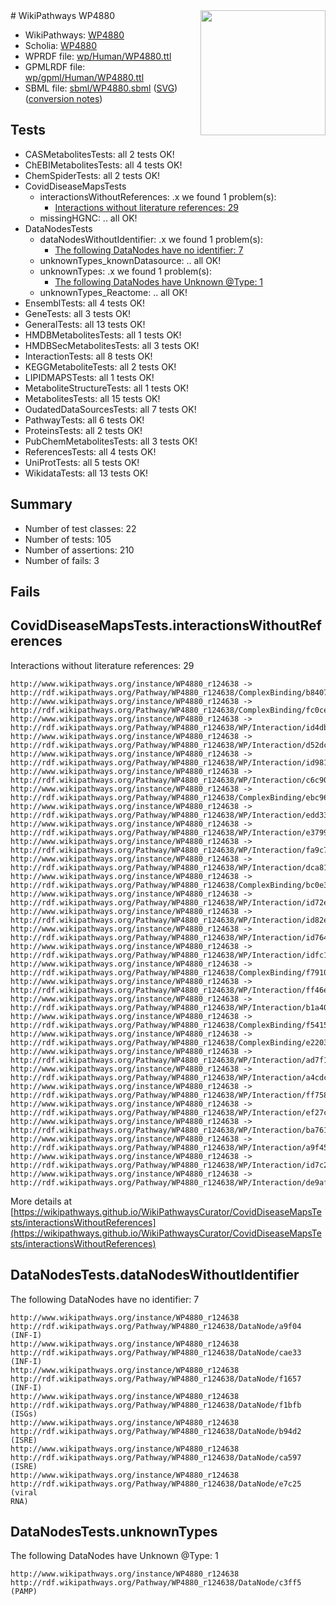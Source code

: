 <img style="float: right; width: 200px" src="../logo.png" />
# WikiPathways WP4880

* WikiPathways: [WP4880](https://identifiers.org/wikipathways:WP4880)
* Scholia: [WP4880](https://scholia.toolforge.org/wikipathways/WP4880)
* WPRDF file: [wp/Human/WP4880.ttl](../wp/Human/WP4880.ttl)
* GPMLRDF file: [wp/gpml/Human/WP4880.ttl](../wp/gpml/Human/WP4880.ttl)
* SBML file: [sbml/WP4880.sbml](../sbml/WP4880.sbml) ([SVG](../sbml/WP4880.svg)) ([conversion notes](../sbml/WP4880.txt))

## Tests
* CASMetabolitesTests: all 2 tests OK!
* ChEBIMetabolitesTests: all 4 tests OK!
* ChemSpiderTests: all 2 tests OK!
* CovidDiseaseMapsTests
    * interactionsWithoutReferences: .x we found 1 problem(s):
        * [Interactions without literature references: 29](#9701cd09)
    * missingHGNC: .. all OK!
* DataNodesTests
    * dataNodesWithoutIdentifier: .x we found 1 problem(s):
        * [The following DataNodes have no identifier: 7](#d2d32fa6)
    * unknownTypes_knownDatasource: .. all OK!
    * unknownTypes: .x we found 1 problem(s):
        * [The following DataNodes have Unknown @Type: 1](#839973df)
    * unknownTypes_Reactome: .. all OK!
* EnsemblTests: all 4 tests OK!
* GeneTests: all 3 tests OK!
* GeneralTests: all 13 tests OK!
* HMDBMetabolitesTests: all 1 tests OK!
* HMDBSecMetabolitesTests: all 3 tests OK!
* InteractionTests: all 8 tests OK!
* KEGGMetaboliteTests: all 2 tests OK!
* LIPIDMAPSTests: all 1 tests OK!
* MetaboliteStructureTests: all 1 tests OK!
* MetabolitesTests: all 15 tests OK!
* OudatedDataSourcesTests: all 7 tests OK!
* PathwayTests: all 6 tests OK!
* ProteinsTests: all 2 tests OK!
* PubChemMetabolitesTests: all 3 tests OK!
* ReferencesTests: all 4 tests OK!
* UniProtTests: all 5 tests OK!
* WikidataTests: all 13 tests OK!


## Summary

* Number of test classes: 22
* Number of tests: 105
* Number of assertions: 210
* Number of fails: 3

## Fails

<a name="9701cd09" />

## CovidDiseaseMapsTests.interactionsWithoutReferences

Interactions without literature references: 29
```
http://www.wikipathways.org/instance/WP4880_r124638 -> http://rdf.wikipathways.org/Pathway/WP4880_r124638/ComplexBinding/b8407
http://www.wikipathways.org/instance/WP4880_r124638 -> http://rdf.wikipathways.org/Pathway/WP4880_r124638/ComplexBinding/fc0ce
http://www.wikipathways.org/instance/WP4880_r124638 -> http://rdf.wikipathways.org/Pathway/WP4880_r124638/WP/Interaction/id4db933d9
http://www.wikipathways.org/instance/WP4880_r124638 -> http://rdf.wikipathways.org/Pathway/WP4880_r124638/WP/Interaction/d52dc
http://www.wikipathways.org/instance/WP4880_r124638 -> http://rdf.wikipathways.org/Pathway/WP4880_r124638/WP/Interaction/id981e6cb4
http://www.wikipathways.org/instance/WP4880_r124638 -> http://rdf.wikipathways.org/Pathway/WP4880_r124638/WP/Interaction/c6c90
http://www.wikipathways.org/instance/WP4880_r124638 -> http://rdf.wikipathways.org/Pathway/WP4880_r124638/ComplexBinding/ebc96
http://www.wikipathways.org/instance/WP4880_r124638 -> http://rdf.wikipathways.org/Pathway/WP4880_r124638/WP/Interaction/edd33
http://www.wikipathways.org/instance/WP4880_r124638 -> http://rdf.wikipathways.org/Pathway/WP4880_r124638/WP/Interaction/e3799
http://www.wikipathways.org/instance/WP4880_r124638 -> http://rdf.wikipathways.org/Pathway/WP4880_r124638/WP/Interaction/fa9c7
http://www.wikipathways.org/instance/WP4880_r124638 -> http://rdf.wikipathways.org/Pathway/WP4880_r124638/WP/Interaction/dca81
http://www.wikipathways.org/instance/WP4880_r124638 -> http://rdf.wikipathways.org/Pathway/WP4880_r124638/ComplexBinding/bc0e3
http://www.wikipathways.org/instance/WP4880_r124638 -> http://rdf.wikipathways.org/Pathway/WP4880_r124638/WP/Interaction/id72e167d2
http://www.wikipathways.org/instance/WP4880_r124638 -> http://rdf.wikipathways.org/Pathway/WP4880_r124638/WP/Interaction/id82ecd04c
http://www.wikipathways.org/instance/WP4880_r124638 -> http://rdf.wikipathways.org/Pathway/WP4880_r124638/WP/Interaction/id764393e3
http://www.wikipathways.org/instance/WP4880_r124638 -> http://rdf.wikipathways.org/Pathway/WP4880_r124638/WP/Interaction/idfc1498e4
http://www.wikipathways.org/instance/WP4880_r124638 -> http://rdf.wikipathways.org/Pathway/WP4880_r124638/ComplexBinding/f7910
http://www.wikipathways.org/instance/WP4880_r124638 -> http://rdf.wikipathways.org/Pathway/WP4880_r124638/WP/Interaction/ff46e
http://www.wikipathways.org/instance/WP4880_r124638 -> http://rdf.wikipathways.org/Pathway/WP4880_r124638/WP/Interaction/b1a40
http://www.wikipathways.org/instance/WP4880_r124638 -> http://rdf.wikipathways.org/Pathway/WP4880_r124638/ComplexBinding/f5415
http://www.wikipathways.org/instance/WP4880_r124638 -> http://rdf.wikipathways.org/Pathway/WP4880_r124638/ComplexBinding/e2203
http://www.wikipathways.org/instance/WP4880_r124638 -> http://rdf.wikipathways.org/Pathway/WP4880_r124638/WP/Interaction/ad7f1
http://www.wikipathways.org/instance/WP4880_r124638 -> http://rdf.wikipathways.org/Pathway/WP4880_r124638/WP/Interaction/a4cdc
http://www.wikipathways.org/instance/WP4880_r124638 -> http://rdf.wikipathways.org/Pathway/WP4880_r124638/WP/Interaction/ff758
http://www.wikipathways.org/instance/WP4880_r124638 -> http://rdf.wikipathways.org/Pathway/WP4880_r124638/WP/Interaction/ef27c
http://www.wikipathways.org/instance/WP4880_r124638 -> http://rdf.wikipathways.org/Pathway/WP4880_r124638/WP/Interaction/ba761
http://www.wikipathways.org/instance/WP4880_r124638 -> http://rdf.wikipathways.org/Pathway/WP4880_r124638/WP/Interaction/a9f45
http://www.wikipathways.org/instance/WP4880_r124638 -> http://rdf.wikipathways.org/Pathway/WP4880_r124638/WP/Interaction/id7c297d34
http://www.wikipathways.org/instance/WP4880_r124638 -> http://rdf.wikipathways.org/Pathway/WP4880_r124638/WP/Interaction/de9af
```

More details at [https://wikipathways.github.io/WikiPathwaysCurator/CovidDiseaseMapsTests/interactionsWithoutReferences](https://wikipathways.github.io/WikiPathwaysCurator/CovidDiseaseMapsTests/interactionsWithoutReferences)

<a name="d2d32fa6" />

## DataNodesTests.dataNodesWithoutIdentifier

The following DataNodes have no identifier: 7
```
http://www.wikipathways.org/instance/WP4880_r124638 http://rdf.wikipathways.org/Pathway/WP4880_r124638/DataNode/a9f04 (INF-I)
http://www.wikipathways.org/instance/WP4880_r124638 http://rdf.wikipathways.org/Pathway/WP4880_r124638/DataNode/cae33 (INF-I)
http://www.wikipathways.org/instance/WP4880_r124638 http://rdf.wikipathways.org/Pathway/WP4880_r124638/DataNode/f1657 (INF-I)
http://www.wikipathways.org/instance/WP4880_r124638 http://rdf.wikipathways.org/Pathway/WP4880_r124638/DataNode/f1bfb (ISGs)
http://www.wikipathways.org/instance/WP4880_r124638 http://rdf.wikipathways.org/Pathway/WP4880_r124638/DataNode/b94d2 (ISRE)
http://www.wikipathways.org/instance/WP4880_r124638 http://rdf.wikipathways.org/Pathway/WP4880_r124638/DataNode/ca597 (ISRE)
http://www.wikipathways.org/instance/WP4880_r124638 http://rdf.wikipathways.org/Pathway/WP4880_r124638/DataNode/e7c25 (viral
RNA)
```

<a name="839973df" />

## DataNodesTests.unknownTypes

The following DataNodes have Unknown @Type: 1
```
http://www.wikipathways.org/instance/WP4880_r124638 http://rdf.wikipathways.org/Pathway/WP4880_r124638/DataNode/c3ff5 (PAMP)
```


